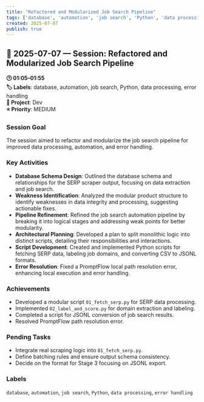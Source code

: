 ```yaml
---
title: "Refactored and Modularized Job Search Pipeline"
tags: ['database', 'automation', 'job search', 'Python', 'data processing', 'error handling']
created: 2025-07-07
publish: true
---
```


## 📅 2025-07-07 — Session: Refactored and Modularized Job Search Pipeline

**🕒 01:05–01:55**  
**🏷️ Labels**: database, automation, job search, Python, data processing, error handling  
**📂 Project**: Dev  
**⭐ Priority**: MEDIUM  


### Session Goal
The session aimed to refactor and modularize the job search pipeline for improved data processing, automation, and error handling.

### Key Activities
- **Database Schema Design**: Outlined the database schema and relationships for the SERP scraper output, focusing on data extraction and job search.
- **Weakness Identification**: Analyzed the modular product structure to identify weaknesses in data integrity and processing, suggesting actionable fixes.
- **Pipeline Refinement**: Refined the job search automation pipeline by breaking it into logical stages and addressing weak points for better modularity.
- **Architectural Planning**: Developed a plan to split monolithic logic into distinct scripts, detailing their responsibilities and interactions.
- **Script Development**: Created and implemented Python scripts for fetching SERP data, labeling job domains, and converting CSV to JSONL formats.
- **Error Resolution**: Fixed a PromptFlow local path resolution error, enhancing local execution and error handling.

### Achievements
- Developed a modular script `01_fetch_serp.py` for SERP data processing.
- Implemented `02_label_and_score.py` for domain extraction and labeling.
- Completed a script for JSONL conversion of job search results.
- Resolved PromptFlow path resolution error.

### Pending Tasks
- Integrate real scraping logic into `01_fetch_serp.py`.
- Define batching rules and ensure output schema consistency.
- Decide on the format for Stage 3 focusing on JSONL export.

### Labels
`database`, `automation`, `job search`, `Python`, `data processing`, `error handling`
